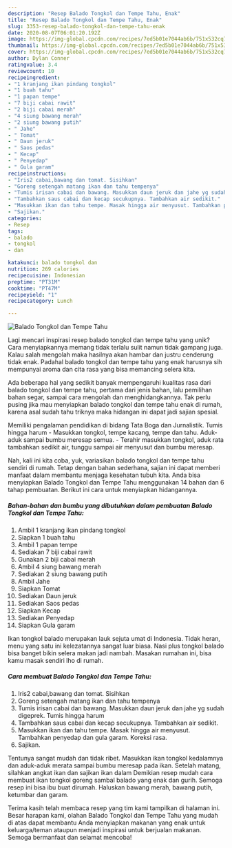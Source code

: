 ```yaml
---
description: "Resep Balado Tongkol dan Tempe Tahu, Enak"
title: "Resep Balado Tongkol dan Tempe Tahu, Enak"
slug: 3353-resep-balado-tongkol-dan-tempe-tahu-enak
date: 2020-08-07T06:01:20.192Z
image: https://img-global.cpcdn.com/recipes/7ed5b01e7044ab6b/751x532cq70/balado-tongkol-dan-tempe-tahu-foto-resep-utama.jpg
thumbnail: https://img-global.cpcdn.com/recipes/7ed5b01e7044ab6b/751x532cq70/balado-tongkol-dan-tempe-tahu-foto-resep-utama.jpg
cover: https://img-global.cpcdn.com/recipes/7ed5b01e7044ab6b/751x532cq70/balado-tongkol-dan-tempe-tahu-foto-resep-utama.jpg
author: Dylan Conner
ratingvalue: 3.4
reviewcount: 10
recipeingredient:
- "1 kranjang ikan pindang tongkol"
- "1 buah tahu"
- "1 papan tempe"
- "7 biji cabai rawit"
- "2 biji cabai merah"
- "4 siung bawang merah"
- "2 siung bawang putih"
- " Jahe"
- " Tomat"
- " Daun jeruk"
- " Saos pedas"
- " Kecap"
- " Penyedap"
- " Gula garam"
recipeinstructions:
- "Iris2 cabai,bawang dan tomat. Sisihkan"
- "Goreng setengah matang ikan dan tahu tempenya"
- "Tumis irisan cabai dan bawang. Masukkan daun jeruk dan jahe yg sudah digeprek. Tumis hingga harum"
- "Tambahkan saus cabai dan kecap secukupnya. Tambahkan air sedikit."
- "Masukkan ikan dan tahu tempe. Masak hingga air menyusut. Tambahkan penyedap dan gula garam. Koreksi rasa."
- "Sajikan."
categories:
- Resep
tags:
- balado
- tongkol
- dan

katakunci: balado tongkol dan 
nutrition: 269 calories
recipecuisine: Indonesian
preptime: "PT31M"
cooktime: "PT47M"
recipeyield: "1"
recipecategory: Lunch

---
```



![Balado Tongkol dan Tempe Tahu](https://img-global.cpcdn.com/recipes/7ed5b01e7044ab6b/751x532cq70/balado-tongkol-dan-tempe-tahu-foto-resep-utama.jpg)

Lagi mencari inspirasi resep balado tongkol dan tempe tahu yang unik? Cara menyiapkannya memang tidak terlalu sulit namun tidak gampang juga. Kalau salah mengolah maka hasilnya akan hambar dan justru cenderung tidak enak. Padahal balado tongkol dan tempe tahu yang enak harusnya sih mempunyai aroma dan cita rasa yang bisa memancing selera kita.

Ada beberapa hal yang sedikit banyak mempengaruhi kualitas rasa dari balado tongkol dan tempe tahu, pertama dari jenis bahan, lalu pemilihan bahan segar, sampai cara mengolah dan menghidangkannya. Tak perlu pusing jika mau menyiapkan balado tongkol dan tempe tahu enak di rumah, karena asal sudah tahu triknya maka hidangan ini dapat jadi sajian spesial.

Memiliki pengalaman pendidikan di bidang Tata Boga dan Jurnalistik. Tumis hingga harum - Masukkan tongkol, tempe kacang, tempe dan tahu. Aduk-aduk sampai bumbu meresap semua. - Terahir masukkan tongkol, aduk rata tambahkan sedikit air, tunggu sampai air menyusut dan bumbu meresap.


Nah, kali ini kita coba, yuk, variasikan balado tongkol dan tempe tahu sendiri di rumah. Tetap dengan bahan sederhana, sajian ini dapat memberi manfaat dalam membantu menjaga kesehatan tubuh kita. Anda bisa menyiapkan Balado Tongkol dan Tempe Tahu menggunakan 14 bahan dan 6 tahap pembuatan. Berikut ini cara untuk menyiapkan hidangannya.

<!--inarticleads1-->

##### Bahan-bahan dan bumbu yang dibutuhkan dalam pembuatan Balado Tongkol dan Tempe Tahu:

1. Ambil 1 kranjang ikan pindang tongkol
1. Siapkan 1 buah tahu
1. Ambil 1 papan tempe
1. Sediakan 7 biji cabai rawit
1. Gunakan 2 biji cabai merah
1. Ambil 4 siung bawang merah
1. Sediakan 2 siung bawang putih
1. Ambil  Jahe
1. Siapkan  Tomat
1. Sediakan  Daun jeruk
1. Sediakan  Saos pedas
1. Siapkan  Kecap
1. Sediakan  Penyedap
1. Siapkan  Gula garam


Ikan tongkol balado merupakan lauk sejuta umat di Indonesia. Tidak heran, menu yang satu ini kelezatannya sangat luar biasa. Nasi plus tongkol balado bisa banget bikin selera makan jadi nambah. Masakan rumahan ini, bisa kamu masak sendiri lho di rumah. 

<!--inarticleads2-->

##### Cara membuat Balado Tongkol dan Tempe Tahu:

1. Iris2 cabai,bawang dan tomat. Sisihkan
1. Goreng setengah matang ikan dan tahu tempenya
1. Tumis irisan cabai dan bawang. Masukkan daun jeruk dan jahe yg sudah digeprek. Tumis hingga harum
1. Tambahkan saus cabai dan kecap secukupnya. Tambahkan air sedikit.
1. Masukkan ikan dan tahu tempe. Masak hingga air menyusut. Tambahkan penyedap dan gula garam. Koreksi rasa.
1. Sajikan.


Tentunya sangat mudah dan tidak ribet. Masukkan ikan tongkol kedalamnya dan aduk-aduk merata sampai bumbu meresap pada ikan. Setelah matang, silahkan angkat ikan dan sajikan ikan dalam Demikian resep mudah cara membuat ikan tongkol goreng sambal balado yang enak dan gurih. Semoga resep ini bisa ibu buat dirumah. Haluskan bawang merah, bawang putih, ketumbar dan garam. 

Terima kasih telah membaca resep yang tim kami tampilkan di halaman ini. Besar harapan kami, olahan Balado Tongkol dan Tempe Tahu yang mudah di atas dapat membantu Anda menyiapkan makanan yang enak untuk keluarga/teman ataupun menjadi inspirasi untuk berjualan makanan. Semoga bermanfaat dan selamat mencoba!
